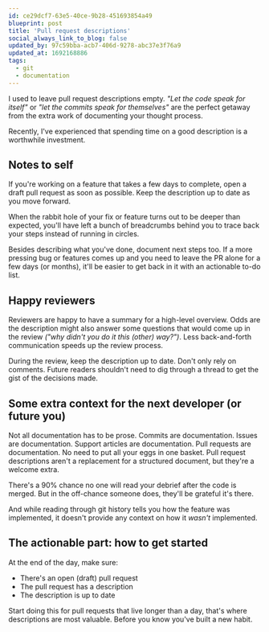 ```yaml
---
id: ce29dcf7-63e5-40ce-9b28-451693854a49
blueprint: post
title: 'Pull request descriptions'
social_always_link_to_blog: false
updated_by: 97c59bba-acb7-406d-9278-abc37e3f76a9
updated_at: 1692168886
tags:
  - git
  - documentation
---
```

I used to leave pull request descriptions empty. _"Let the code speak for itself"_ or _"let the commits speak for themselves"_ are the perfect getaway from the extra work of documenting your thought process. 

Recently, I've experienced that spending time on a good description is a worthwhile investment.

<!--more-->

## Notes to self

If you're working on a feature that takes a few days to complete, open a draft pull request as soon as possible. Keep the description up to date as you move forward.

When the rabbit hole of your fix or feature turns out to be deeper than expected, you'll have left a bunch of breadcrumbs behind you to trace back your steps instead of running in circles.

Besides describing what you've done, document next steps too. If a more pressing bug or features comes up and you need to leave the PR alone for a few days (or months), it'll be easier to get back in it with an actionable to-do list.

## Happy reviewers

Reviewers are happy to have a summary for a high-level overview. Odds are the description might also answer some questions that would come up in the review _("why didn't you do it this (other) way?")_. Less back-and-forth communication speeds up the review process.

During the review, keep the description up to date. Don't only rely on comments. Future readers shouldn't need to dig through a thread to get the gist of the decisions made.

## Some extra context for the next developer (or future you)

Not all documentation has to be prose. Commits are documentation. Issues are documentation. Support articles are documentation. Pull requests are documentation. No need to put all your eggs in one basket. Pull request descriptions aren't a replacement for a structured document, but they're a welcome extra.

There's a 90% chance no one will read your debrief after the code is merged. But in the off-chance someone does, they'll be grateful it's there.

And while reading through git history tells you how the feature was implemented, it doesn't provide any context on how it _wasn't_ implemented.

## The actionable part: how to get started

At the end of the day, make sure:

- There's an open (draft) pull request
- The pull request has a description
- The description is up to date

Start doing this for pull requests that live longer than a day, that's where descriptions are most valuable. Before you know you've built a new habit.